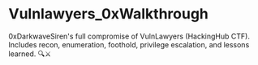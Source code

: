 # Vulnlawyers_0xWalkthrough
0xDarkwaveSiren's full compromise of VulnLawyers (HackingHub CTF). Includes recon, enumeration, foothold, privilege escalation, and lessons learned. 🔍⚔️
